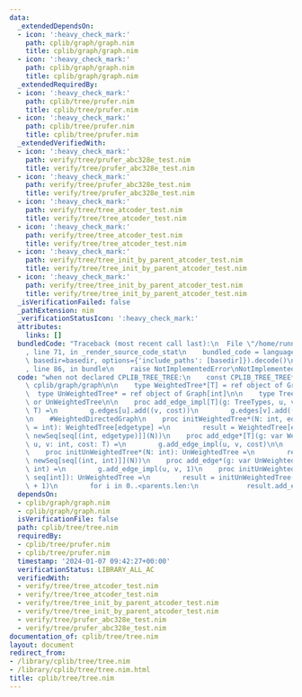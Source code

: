 ```yaml
---
data:
  _extendedDependsOn:
  - icon: ':heavy_check_mark:'
    path: cplib/graph/graph.nim
    title: cplib/graph/graph.nim
  - icon: ':heavy_check_mark:'
    path: cplib/graph/graph.nim
    title: cplib/graph/graph.nim
  _extendedRequiredBy:
  - icon: ':heavy_check_mark:'
    path: cplib/tree/prufer.nim
    title: cplib/tree/prufer.nim
  - icon: ':heavy_check_mark:'
    path: cplib/tree/prufer.nim
    title: cplib/tree/prufer.nim
  _extendedVerifiedWith:
  - icon: ':heavy_check_mark:'
    path: verify/tree/prufer_abc328e_test.nim
    title: verify/tree/prufer_abc328e_test.nim
  - icon: ':heavy_check_mark:'
    path: verify/tree/prufer_abc328e_test.nim
    title: verify/tree/prufer_abc328e_test.nim
  - icon: ':heavy_check_mark:'
    path: verify/tree/tree_atcoder_test.nim
    title: verify/tree/tree_atcoder_test.nim
  - icon: ':heavy_check_mark:'
    path: verify/tree/tree_atcoder_test.nim
    title: verify/tree/tree_atcoder_test.nim
  - icon: ':heavy_check_mark:'
    path: verify/tree/tree_init_by_parent_atcoder_test.nim
    title: verify/tree/tree_init_by_parent_atcoder_test.nim
  - icon: ':heavy_check_mark:'
    path: verify/tree/tree_init_by_parent_atcoder_test.nim
    title: verify/tree/tree_init_by_parent_atcoder_test.nim
  _isVerificationFailed: false
  _pathExtension: nim
  _verificationStatusIcon: ':heavy_check_mark:'
  attributes:
    links: []
  bundledCode: "Traceback (most recent call last):\n  File \"/home/runner/.local/lib/python3.10/site-packages/onlinejudge_verify/documentation/build.py\"\
    , line 71, in _render_source_code_stat\n    bundled_code = language.bundle(stat.path,\
    \ basedir=basedir, options={'include_paths': [basedir]}).decode()\n  File \"/home/runner/.local/lib/python3.10/site-packages/onlinejudge_verify/languages/nim.py\"\
    , line 86, in bundle\n    raise NotImplementedError\nNotImplementedError\n"
  code: "when not declared CPLIB_TREE_TREE:\n    const CPLIB_TREE_TREE* = 1\n    import\
    \ cplib/graph/graph\n\n    type WeightedTree*[T] = ref object of Graph[T]\n  \
    \  type UnWeightedTree* = ref object of Graph[int]\n\n    type TreeTypes* = WeightedTree\
    \ or UnWeightedTree\n\n    proc add_edge_impl[T](g: TreeTypes, u, v: int, cost:\
    \ T) =\n        g.edges[u].add((v, cost))\n        g.edges[v].add((u, cost))\n\
    \n    #WeightedDirectedGraph\n    proc initWeightedTree*(N: int, edgetype: typedesc\
    \ = int): WeightedTree[edgetype] =\n        result = WeightedTree[edgetype](edges:\
    \ newSeq[seq[(int, edgetype)]](N))\n    proc add_edge*[T](g: var WeightedTree[T],\
    \ u, v: int, cost: T) =\n        g.add_edge_impl(u, v, cost)\n\n    #UnWeightedUnDirectedGraph\n\
    \    proc initUnWeightedTree*(N: int): UnWeightedTree =\n        result = UnWeightedTree(edges:\
    \ newSeq[seq[(int, int)]](N))\n    proc add_edge*(g: var UnWeightedTree, u, v:\
    \ int) =\n        g.add_edge_impl(u, v, 1)\n    proc initUnWeightedTree*(parents:\
    \ seq[int]): UnWeightedTree =\n        result = initUnWeightedTree(parents.len\
    \ + 1)\n        for i in 0..<parents.len:\n            result.add_edge(i+1, parents[i])\n"
  dependsOn:
  - cplib/graph/graph.nim
  - cplib/graph/graph.nim
  isVerificationFile: false
  path: cplib/tree/tree.nim
  requiredBy:
  - cplib/tree/prufer.nim
  - cplib/tree/prufer.nim
  timestamp: '2024-01-07 09:42:27+00:00'
  verificationStatus: LIBRARY_ALL_AC
  verifiedWith:
  - verify/tree/tree_atcoder_test.nim
  - verify/tree/tree_atcoder_test.nim
  - verify/tree/tree_init_by_parent_atcoder_test.nim
  - verify/tree/tree_init_by_parent_atcoder_test.nim
  - verify/tree/prufer_abc328e_test.nim
  - verify/tree/prufer_abc328e_test.nim
documentation_of: cplib/tree/tree.nim
layout: document
redirect_from:
- /library/cplib/tree/tree.nim
- /library/cplib/tree/tree.nim.html
title: cplib/tree/tree.nim
---
```

